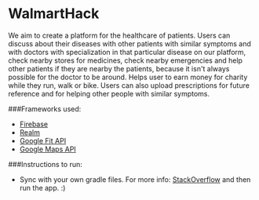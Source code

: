 # WalmartHack

We aim to create a platform for the healthcare of patients. Users can discuss about their diseases with other patients with similar symptoms and with doctors with specialization in that particular disease on our platform, check nearby stores for medicines, check nearby emergencies and help other patients if they are nearby the patients, because it isn't always possible for the doctor to be around. Helps user to earn money for charity while they run, walk or bike. Users can also upload prescriptions for future reference and for helping other people with similar symptoms.

###Frameworks used:

  * [Firebase](http://firebase.google.com)
  * [Realm](https://realm.io)
  * [Google Fit API](https://developers.google.com/fit/)
  * [Google Maps API](https://developers.google.com/maps/)

###Instructions to run:

  * Sync with your own gradle files. For more info: [StackOverflow](http://stackoverflow.com/questions/19932793/syncing-android-studio-project-with-gradle-files) and then run the app. :)
